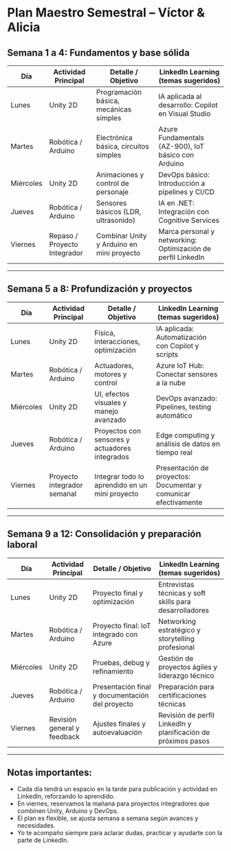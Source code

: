 # Plan Maestro Semestral – Víctor & Alicia

## Semana 1 a 4: Fundamentos y base sólida

| Día       | Actividad Principal          | Detalle / Objetivo                        | LinkedIn Learning (temas sugeridos)                          |
| --------- | ---------------------------- | ----------------------------------------- | ------------------------------------------------------------ |
| Lunes     | Unity 2D                     | Programación básica, mecánicas simples    | IA aplicada al desarrollo: Copilot en Visual Studio          |
| Martes    | Robótica / Arduino           | Electrónica básica, circuitos simples     | Azure Fundamentals (AZ-900), IoT básico con Arduino          |
| Miércoles | Unity 2D                     | Animaciones y control de personaje        | DevOps básico: Introducción a pipelines y CI/CD              |
| Jueves    | Robótica / Arduino           | Sensores básicos (LDR, ultrasonido)       | IA en .NET: Integración con Cognitive Services               |
| Viernes   | Repaso / Proyecto Integrador | Combinar Unity y Arduino en mini proyecto | Marca personal y networking: Optimización de perfil LinkedIn |

---

## Semana 5 a 8: Profundización y proyectos

| Día       | Actividad Principal         | Detalle / Objetivo                             | LinkedIn Learning (temas sugeridos)                             |
| --------- | --------------------------- | ---------------------------------------------- | --------------------------------------------------------------- |
| Lunes     | Unity 2D                    | Física, interacciones, optimización            | IA aplicada: Automatización con Copilot y scripts               |
| Martes    | Robótica / Arduino          | Actuadores, motores y control                  | Azure IoT Hub: Conectar sensores a la nube                      |
| Miércoles | Unity 2D                    | UI, efectos visuales y manejo avanzado         | DevOps avanzado: Pipelines, testing automático                  |
| Jueves    | Robótica / Arduino          | Proyectos con sensores y actuadores integrados | Edge computing y análisis de datos en tiempo real               |
| Viernes   | Proyecto integrador semanal | Integrar todo lo aprendido en un mini proyecto | Presentación de proyectos: Documentar y comunicar efectivamente |

---

## Semana 9 a 12: Consolidación y preparación laboral

| Día       | Actividad Principal         | Detalle / Objetivo                              | LinkedIn Learning (temas sugeridos)                           |
| --------- | --------------------------- | ----------------------------------------------- | ------------------------------------------------------------- |
| Lunes     | Unity 2D                    | Proyecto final y optimización                   | Entrevistas técnicas y soft skills para desarrolladores       |
| Martes    | Robótica / Arduino          | Proyecto final: IoT integrado con Azure         | Networking estratégico y storytelling profesional             |
| Miércoles | Unity 2D                    | Pruebas, debug y refinamiento                   | Gestión de proyectos ágiles y liderazgo técnico               |
| Jueves    | Robótica / Arduino          | Presentación final y documentación del proyecto | Preparación para certificaciones técnicas                     |
| Viernes   | Revisión general y feedback | Ajustes finales y autoevaluación                | Revisión de perfil LinkedIn y planificación de próximos pasos |

---

## Notas importantes:

* Cada día tendrá un espacio en la tarde para publicación y actividad en LinkedIn, reforzando lo aprendido.
* En viernes, reservamos la mañana para proyectos integradores que combinen Unity, Arduino y DevOps.
* El plan es flexible, se ajusta semana a semana según avances y necesidades.
* Yo te acompaño siempre para aclarar dudas, practicar y ayudarte con la parte de LinkedIn.



<!--stackedit_data:
eyJoaXN0b3J5IjpbMTY2ODE0OTgwMF19
-->